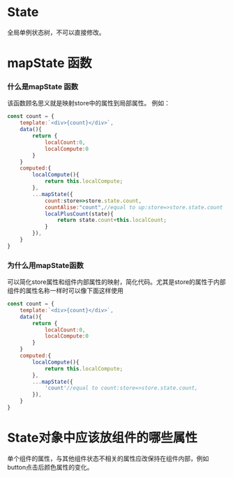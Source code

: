 # State
全局单例状态树，不可以直接修改。
# mapState 函数
### 什么是mapState 函数
该函数顾名思义就是映射store中的属性到局部属性。
例如：
```js
const count = {
    template:`<div>{count}</div>`,
    data(){
        return {
            localCount:0,
            localCompute:0
        }
    }
    computed:{
        localCompute(){
            return this.localCompute;
        },
        ...mapState({
            count:store=>store.state.count,
            countAlise:"count",//equal to up:store=>store.state.count
            localPlusCount(state){
                return state.count+this.localCount;        
            }
        }),
    }
}
```
### 为什么用mapState函数
可以简化store属性和组件内部属性的映射，简化代码。尤其是store的属性于内部组件的属性名称一样时可以像下面这样使用
```js
const count = {
    template:`<div>{count}</div>`,
    data(){
        return {
            localCount:0,
            localCompute:0
        }
    }
    computed:{
        localCompute(){
            return this.localCompute;
        },
        ...mapState({
            'count'//equal to count:store=>store.state.count,
        }),
    }
}
```

# State对象中应该放组件的哪些属性
单个组件的属性，与其他组件状态不相关的属性应改保持在组件内部，例如button点击后颜色属性的变化。